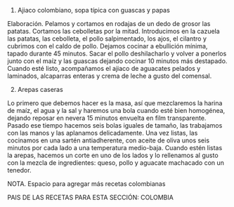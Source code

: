 1. Ajiaco colombiano, sopa típica con guascas y papas

Elaboración. Pelamos y cortamos en rodajas de un dedo de grosor las patatas. Cortamos las cebolletas por la mitad. Introducimos en la cazuela las patatas, las cebolleta, el pollo salpimentado, los ajos, el cilantro y cubrimos con el caldo de pollo. Dejamos cocinar a ebullición mínima, tapado durante 45 minutos. Sacar el pollo deshilacharlo y volver a ponerlos junto con el maíz y las guascas dejando cocinar 10 minutos más destapado. Cuando esté listo, acompañamos el ajiaco de aguacates pelados y laminados, alcaparras enteras y crema de leche a gusto del comensal.


2. Arepas caseras

Lo primero que debemos hacer es la masa, así que mezclaremos la harina de maíz, el agua y la sal y haremos una bola cuando esté bien homogénea, dejando reposar en nevera 15 minutos envuelta en film transparente.
Pasado ese tiempo hacemos seis bolas iguales de tamaño, las trabajamos con las manos y las aplanamos delicadamente.
Una vez listas, las cocinamos en una sartén antiadherente, con aceite de oliva unos seis minutos por cada lado a una temperatura medio-baja.
Cuando estén listas la arepas, hacemos un corte en uno de los lados y lo rellenamos al gusto con la mezcla de ingredientes: queso, pollo y aguacate machacado con un tenedor.


NOTA. Espacio para agregar más recetas colombianas





PAIS DE LAS RECETAS PARA ESTA SECCIÓN: COLOMBIA